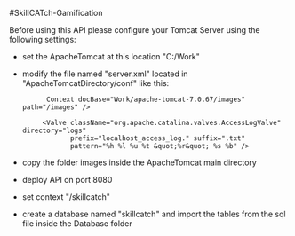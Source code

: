 #SkillCATch-Gamification

 Before using this API please configure your Tomcat Server using the following settings:
 - set the ApacheTomcat at this location "C:/Work"
 - modify the file named "server.xml" located in "ApacheTomcatDirectory/conf" like this:
 
			 Context docBase="Work/apache-tomcat-7.0.67/images" path="/images" />

			<Valve className="org.apache.catalina.valves.AccessLogValve" directory="logs"
				   prefix="localhost_access_log." suffix=".txt"
				   pattern="%h %l %u %t &quot;%r&quot; %s %b" />
- copy the folder images inside the ApacheTomcat main directory
- deploy API on port 8080
- set context "/skillcatch"
- create a database named "skillcatch" and import the tables from the sql file inside the Database folder

